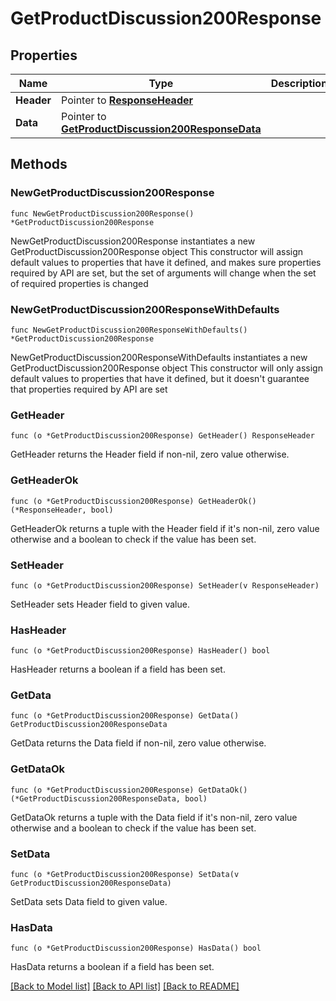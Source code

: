 # GetProductDiscussion200Response

## Properties

Name | Type | Description | Notes
------------ | ------------- | ------------- | -------------
**Header** | Pointer to [**ResponseHeader**](ResponseHeader.md) |  | [optional] 
**Data** | Pointer to [**GetProductDiscussion200ResponseData**](GetProductDiscussion200ResponseData.md) |  | [optional] 

## Methods

### NewGetProductDiscussion200Response

`func NewGetProductDiscussion200Response() *GetProductDiscussion200Response`

NewGetProductDiscussion200Response instantiates a new GetProductDiscussion200Response object
This constructor will assign default values to properties that have it defined,
and makes sure properties required by API are set, but the set of arguments
will change when the set of required properties is changed

### NewGetProductDiscussion200ResponseWithDefaults

`func NewGetProductDiscussion200ResponseWithDefaults() *GetProductDiscussion200Response`

NewGetProductDiscussion200ResponseWithDefaults instantiates a new GetProductDiscussion200Response object
This constructor will only assign default values to properties that have it defined,
but it doesn't guarantee that properties required by API are set

### GetHeader

`func (o *GetProductDiscussion200Response) GetHeader() ResponseHeader`

GetHeader returns the Header field if non-nil, zero value otherwise.

### GetHeaderOk

`func (o *GetProductDiscussion200Response) GetHeaderOk() (*ResponseHeader, bool)`

GetHeaderOk returns a tuple with the Header field if it's non-nil, zero value otherwise
and a boolean to check if the value has been set.

### SetHeader

`func (o *GetProductDiscussion200Response) SetHeader(v ResponseHeader)`

SetHeader sets Header field to given value.

### HasHeader

`func (o *GetProductDiscussion200Response) HasHeader() bool`

HasHeader returns a boolean if a field has been set.

### GetData

`func (o *GetProductDiscussion200Response) GetData() GetProductDiscussion200ResponseData`

GetData returns the Data field if non-nil, zero value otherwise.

### GetDataOk

`func (o *GetProductDiscussion200Response) GetDataOk() (*GetProductDiscussion200ResponseData, bool)`

GetDataOk returns a tuple with the Data field if it's non-nil, zero value otherwise
and a boolean to check if the value has been set.

### SetData

`func (o *GetProductDiscussion200Response) SetData(v GetProductDiscussion200ResponseData)`

SetData sets Data field to given value.

### HasData

`func (o *GetProductDiscussion200Response) HasData() bool`

HasData returns a boolean if a field has been set.


[[Back to Model list]](../README.md#documentation-for-models) [[Back to API list]](../README.md#documentation-for-api-endpoints) [[Back to README]](../README.md)


